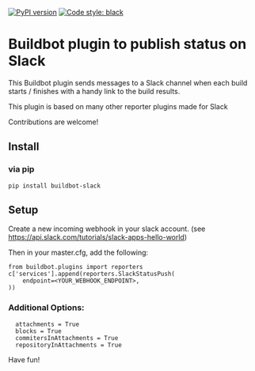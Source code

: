 [![PyPI version](https://badge.fury.io/py/buildbot-slack.svg)](https://badge.fury.io/py/buildbot-slack)
[![Code style: black](https://img.shields.io/badge/code%20style-black-000000.svg)](https://github.com/psf/black)

Buildbot plugin to publish status on Slack
==========================================

This Buildbot plugin sends messages to a Slack channel when each build starts / finishes with a handy link to the build results.

This plugin is based on many other reporter plugins made for Slack

Contributions are welcome!

## Install

### via pip

```
pip install buildbot-slack
```

## Setup

Create a new incoming webhook in your slack account. (see https://api.slack.com/tutorials/slack-apps-hello-world)

Then in your master.cfg, add the following:

```
from buildbot.plugins import reporters
c['services'].append(reporters.SlackStatusPush(
    endpoint=<YOUR_WEBHOOK_ENDPOINT>,
))
```

### Additional Options:
```
  attachments = True
  blocks = True
  commitersInAttachments = True
  repositoryInAttachments = True
```

Have fun!
